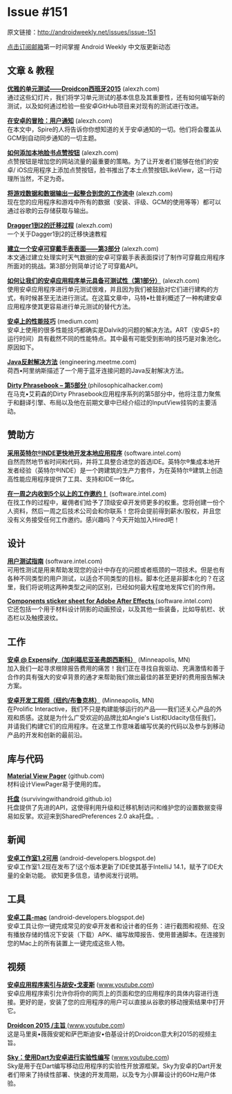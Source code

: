 # Issue #151

>
原文链接：<http://androidweekly.net/issues/issue-151>

[点击订阅邮箱](http://tinyletter.com/androidweeklycn)第一时间掌握 Android Weekly 中文版更新动态

## 文章 & 教程

**[优雅的单元测试——Droidcon西班牙2015](http://blog.jetbrains.com/kotlin/2015/04/announcing-anko-for-android/)** (alexzh.com)   
通过这些幻灯片，我们将学习单元测试的基本信息及其重要性，还有如何编写新的测试，以及如何通过检验一些安卓GitHub项目来对现有的测试进行改进。

**[在安卓的冒险：用户通知](http://blog.jetbrains.com/kotlin/2015/04/announcing-anko-for-android/)** (alexzh.com)   
在本文中，Spire的人将告诉你你想知道的关于安卓通知的一切。他们将会覆盖从GCM到自动同步通知的一切主题。

**[如何添加本地脸书点赞按钮](http://blog.jetbrains.com/kotlin/2015/04/announcing-anko-for-android/)** (alexzh.com)   
点赞按钮是增加您的网站流量的最重要的策略。为了让开发者们能够在他们的安卓/ iOS应用程序上添加点赞按钮，脸书推出了本土点赞按钮LikeView，这一行动理所当然，不足为奇。

**[将游戏数据和数据输出一起整合到您的工作流中](http://blog.jetbrains.com/kotlin/2015/04/announcing-anko-for-android/)** (alexzh.com)   
现在您的应用程序和游戏中所有的数据（安装、评级、GCM的使用等等）都可以通过谷歌的云存储获取与输出。

**[Dragger1到2的迁移过程](http://blog.jetbrains.com/kotlin/2015/04/announcing-anko-for-android/)** (alexzh.com)   
一个关于Dagger1到2的迁移快速教程

**[建立一个安卓可穿戴手表表面——第3部分](http://blog.jetbrains.com/kotlin/2015/04/announcing-anko-for-android/)** (alexzh.com)   
本文通过建立处理实时天气数据的安卓可穿戴手表表面探讨了制作可穿戴应用程序所面对的挑战。第3部分则简单讨论了可穿戴API。

**[如何让我们的安卓应用程序单元具备可测试性（第1部分）](http://blog.jetbrains.com/kotlin/2015/04/announcing-anko-for-android/)** (alexzh.com)   
使用安卓应用程序进行单元测试很难，并且因为我们被鼓励对它们进行建构的方式，有时候甚至无法进行测试。在这篇文章中，马特•杜普利概述了一种构建安卓应用程序使其更容易进行单元测试的替代方法。
  
**[安卓上的性能技巧](http://konmik.github.io/introduction-to-model-view-presenter-on-android.html)** (medium.com)   
安卓上使用的很多性能技巧都确实是Dalvik的问题的解决方法。ART（安卓5+的运行时间）具有截然不同的性能特点。其中最有可能受到影响的技巧是对象池化。原因如下。

**[Java反射解决方法](http://www.androiddesignpatterns.com/2013/04/activitys-threads-memory-leaks.html)** (engineering.meetme.com)   
荷西•阿里纳斯描述了一个用于蓝牙连接问题的Java反射解决方法。
 
**[Dirty Phrasebook – 第5部分 ](https://www.bignerdranch.com/blog/triumph-android-studio-1-2-sneaks-in-full-testing-support/)** (philosophicalhacker.com)   
在马克•艾莉森的Dirty Phrasebook应用程序系列的第5部分中，他将注意力聚焦于和翻译引擎、布局以及他在前期文章中已经介绍过的InputView挂钩的主要活动。

## 赞助方

**[采用英特尔®INDE更快地开发本地应用程序](https://software.intel.com/en-us/android/app-testing?utm_source=Android+Weekly&utm_medium=Banner+Ad&utm_campaign=Android+ASMO+Q2-15+Android+Weekly&utm_content=General+Developers+sponsored+post)** (software.intel.com)   
自然而然地节省时间和代码，并将工具整合进您的首选IDE。英特尔®集成本地开发者经验（英特尔®INDE）是一个跨建筑的生产力套件，为在英特尔®建筑上创造高性能应用程序提供了工具、支持和IDE一体化。

**[在一周之内收到5个以上的工作邀约！](https://software.intel.com/en-us/android/app-testing?utm_source=Android+Weekly&utm_medium=Banner+Ad&utm_campaign=Android+ASMO+Q2-15+Android+Weekly&utm_content=General+Developers+sponsored+post)** (software.intel.com)   
在找工作的过程中，雇佣者们给予了顶级安卓开发师更多的权重。您将创建一份个人资料，然后一周之后技术公司会和你联系！您将会提前得到薪水/股权，并且您没有义务接受任何工作邀约。感兴趣吗？今天开始加入Hired吧！

## 设计

**[用户测试指南](https://software.intel.com/en-us/android/app-testing?utm_source=Android+Weekly&utm_medium=Banner+Ad&utm_campaign=Android+ASMO+Q2-15+Android+Weekly&utm_content=General+Developers+sponsored+post)** (software.intel.com)   
可用性测试是用来帮助发现您的设计中存在的问题或者瓶颈的一项技术。但是也有各种不同类型的用户测试，以适合不同类型的目标。脚本化还是非脚本化的？在这里，我们将说明这两种类型之间的区别，已经如何最大程度地发挥它们的作用。

**[Components sticker sheet for Adobe After Effects ](https://software.intel.com/en-us/android/app-testing?utm_source=Android+Weekly&utm_medium=Banner+Ad&utm_campaign=Android+ASMO+Q2-15+Android+Weekly&utm_content=General+Developers+sponsored+post)** (software.intel.com)   
它还包括一个用于材料设计阴影的动画预设，以及其他一些装备，比如导航栏、状态栏以及触摸波纹。

## 工作

**[安卓 @ Expensify（加利福尼亚圣弗朗西斯科）](http://berlinstartupjobs.com/engineering/senior-android-developer-qlearning/)** (Minneapolis, MN)   
加入我们一起寻求根除报告费用的痛苦！我们正在寻找自我驱动、充满激情和善于合作的具有强大的安卓背景的通才来帮助我们做出最佳的甚至更好的费用报告解决方案。
 
**[安卓开发工程师（纽约/布鲁克林）](https://www.storehouse.co/jobs/android-developer)** (Minneapolis, MN)   
在Prolific Interactive，我们不只是构建能够运行的产品——我们还关心产品的外观和质感。这就是为什么广受欢迎的品牌比如Angie's List和Udacity信任我们，并请我们构建它们的应用程序。在这里工作意味着编写优美的代码以及参与到移动产品的开发和创新的最前沿。  

## 库与代码

**[Material View Pager](https://github.com/florent37/WearMenu)** (github.com)   
材料设计ViewPager易于使用的库。


**[托盘](https://github.com/klongmitre/android-segmented-control-view)** (survivingwithandroid.github.io)       
托盘提供了先进的API，这使得利用升级和迁移机制访问和维护您的设置数据变得易如反掌。欢迎来到SharedPreferences 2.0 aka托盘。.
 

## 新闻

**[安卓工作室1.2可用](http://tools.android.com/recent/androidstudio12beta3available)** (android-developers.blogspot.de)    
安卓工作室1.2现在发布了!这个版本更新了IDE使其基于IntelliJ 14.1，赋予了IDE大量的全新功能。
欲知更多信息，请参阅发行说明。


## 工具

**[安卓工具-mac](http://tools.android.com/recent/androidstudio12beta3available)** (android-developers.blogspot.de)    
安卓工具让你一键完成常见的安卓开发者和设计者的任务：进行截图和视频、在没有播放存储的情况下安装（下载）APK、编写故障报告、使用普通脚本。在连接到您的Mac上的所有装置上一键完成这些人物。

## 视频 

**[安卓应用程序索引与胡安•戈麦斯](https://caster.io/android/episode-3-android-studio-productivity-custom-shortcuts/)** (www.youtube.com)    
安卓应用程序索引允许你将你的网页上的页面和您的应用程序的具体内容进行连接。更好的是，安装了您的应用程序的用户可以直接从谷歌的移动搜索结果中打开它。

**[Droidcon 2015 /主旨 ](https://caster.io/android/episode-3-android-studio-productivity-custom-shortcuts/)** (www.youtube.com)    
这是马里奥•薇薇安妮和萨巴斯迪安•伯基设计的Droidcon意大利2015的视频主旨。


**[Sky：使用Dart为安卓进行实验性编写](https://caster.io/android/episode-3-android-studio-productivity-custom-shortcuts/)** (www.youtube.com)    
Sky是用于在Dart编写移动应用程序的实验性开放源框架。Sky为安卓的Dart开发者们带来了持续性部署、快速的开发周期，以及专为小屏幕设计的60Hz用户体验。



